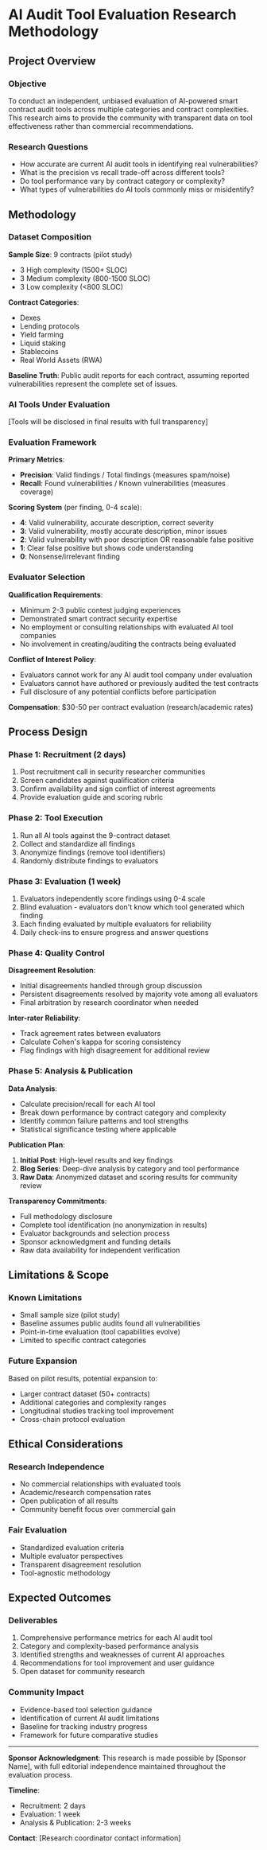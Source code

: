 # AI Audit Tool Evaluation Research Methodology

## Project Overview

### Objective
To conduct an independent, unbiased evaluation of AI-powered smart contract audit tools across multiple categories and contract complexities. This research aims to provide the community with transparent data on tool effectiveness rather than commercial recommendations.

### Research Questions
- How accurate are current AI audit tools in identifying real vulnerabilities?
- What is the precision vs recall trade-off across different tools?
- Do tool performance vary by contract category or complexity?
- What types of vulnerabilities do AI tools commonly miss or misidentify?

## Methodology

### Dataset Composition
**Sample Size**: 9 contracts (pilot study)
- 3 High complexity (1500+ SLOC)
- 3 Medium complexity (800-1500 SLOC) 
- 3 Low complexity (<800 SLOC)

**Contract Categories**:
- Dexes
- Lending protocols
- Yield farming
- Liquid staking
- Stablecoins
- Real World Assets (RWA)

**Baseline Truth**: Public audit reports for each contract, assuming reported vulnerabilities represent the complete set of issues.

### AI Tools Under Evaluation
[Tools will be disclosed in final results with full transparency]

### Evaluation Framework

**Primary Metrics**:
- **Precision**: Valid findings / Total findings (measures spam/noise)
- **Recall**: Found vulnerabilities / Known vulnerabilities (measures coverage)

**Scoring System** (per finding, 0-4 scale):
- **4**: Valid vulnerability, accurate description, correct severity
- **3**: Valid vulnerability, mostly accurate description, minor issues
- **2**: Valid vulnerability with poor description OR reasonable false positive
- **1**: Clear false positive but shows code understanding
- **0**: Nonsense/irrelevant finding

### Evaluator Selection

**Qualification Requirements**:
- Minimum 2-3 public contest judging experiences
- Demonstrated smart contract security expertise
- No employment or consulting relationships with evaluated AI tool companies
- No involvement in creating/auditing the contracts being evaluated

**Conflict of Interest Policy**:
- Evaluators cannot work for any AI audit tool company under evaluation
- Evaluators cannot have authored or previously audited the test contracts
- Full disclosure of any potential conflicts before participation

**Compensation**: $30-50 per contract evaluation (research/academic rates)

## Process Design

### Phase 1: Recruitment (2 days)
1. Post recruitment call in security researcher communities
2. Screen candidates against qualification criteria
3. Confirm availability and sign conflict of interest agreements
4. Provide evaluation guide and scoring rubric

### Phase 2: Tool Execution
1. Run all AI tools against the 9-contract dataset
2. Collect and standardize all findings
3. Anonymize findings (remove tool identifiers)
4. Randomly distribute findings to evaluators

### Phase 3: Evaluation (1 week)
1. Evaluators independently score findings using 0-4 scale
2. Blind evaluation - evaluators don't know which tool generated which finding
3. Each finding evaluated by multiple evaluators for reliability
4. Daily check-ins to ensure progress and answer questions

### Phase 4: Quality Control
**Disagreement Resolution**:
- Initial disagreements handled through group discussion
- Persistent disagreements resolved by majority vote among all evaluators
- Final arbitration by research coordinator when needed

**Inter-rater Reliability**:
- Track agreement rates between evaluators
- Calculate Cohen's kappa for scoring consistency
- Flag findings with high disagreement for additional review

### Phase 5: Analysis & Publication
**Data Analysis**:
- Calculate precision/recall for each AI tool
- Break down performance by contract category and complexity
- Identify common failure patterns and tool strengths
- Statistical significance testing where applicable

**Publication Plan**:
1. **Initial Post**: High-level results and key findings
2. **Blog Series**: Deep-dive analysis by category and tool performance
3. **Raw Data**: Anonymized dataset and scoring results for community review

**Transparency Commitments**:
- Full methodology disclosure
- Complete tool identification (no anonymization in results)
- Evaluator backgrounds and selection process
- Sponsor acknowledgment and funding details
- Raw data availability for independent verification

## Limitations & Scope

### Known Limitations
- Small sample size (pilot study)
- Baseline assumes public audits found all vulnerabilities
- Point-in-time evaluation (tool capabilities evolve)
- Limited to specific contract categories

### Future Expansion
Based on pilot results, potential expansion to:
- Larger contract dataset (50+ contracts)
- Additional categories and complexity ranges
- Longitudinal studies tracking tool improvement
- Cross-chain protocol evaluation

## Ethical Considerations

### Research Independence
- No commercial relationships with evaluated tools
- Academic/research compensation rates
- Open publication of all results
- Community benefit focus over commercial gain

### Fair Evaluation
- Standardized evaluation criteria
- Multiple evaluator perspectives
- Transparent disagreement resolution
- Tool-agnostic methodology

## Expected Outcomes

### Deliverables
1. Comprehensive performance metrics for each AI audit tool
2. Category and complexity-based performance analysis
3. Identified strengths and weaknesses of current AI approaches
4. Recommendations for tool improvement and user guidance
5. Open dataset for community research

### Community Impact
- Evidence-based tool selection guidance
- Identification of current AI audit limitations
- Baseline for tracking industry progress
- Framework for future comparative studies

---

**Sponsor Acknowledgment**: This research is made possible by [Sponsor Name], with full editorial independence maintained throughout the evaluation process.

**Timeline**: 
- Recruitment: 2 days
- Evaluation: 1 week  
- Analysis & Publication: 2-3 weeks

**Contact**: [Research coordinator contact information]